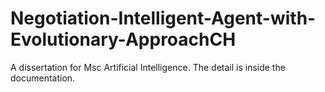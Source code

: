 # Negotiation-Intelligent-Agent-with-Evolutionary-ApproachCH
A dissertation for Msc Artificial Intelligence. The detail is inside the documentation.
